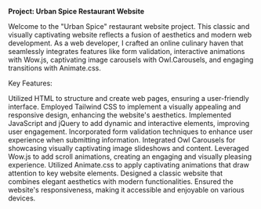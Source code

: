 **Project: Urban Spice Restaurant Website**

Welcome to the "Urban Spice" restaurant website project. This classic and visually captivating website reflects a fusion of aesthetics and modern web development. As a web developer, I crafted an online culinary haven that seamlessly integrates features like form validation, interactive animations with Wow.js, captivating image carousels with Owl.Carousels, and engaging transitions with Animate.css.

Key Features:

Utilized HTML to structure and create web pages, ensuring a user-friendly interface.
Employed Tailwind CSS to implement a visually appealing and responsive design, enhancing the website's aesthetics.
Implemented JavaScript and jQuery to add dynamic and interactive elements, improving user engagement.
Incorporated form validation techniques to enhance user experience when submitting information.
Integrated Owl Carousels for showcasing visually captivating image slideshows and content.
Leveraged Wow.js to add scroll animations, creating an engaging and visually pleasing experience.
Utilized Animate.css to apply captivating animations that draw attention to key website elements.
Designed a classic website that combines elegant aesthetics with modern functionalities.
Ensured the website's responsiveness, making it accessible and enjoyable on various devices.
